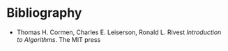 <!--
File          : b.md

Created       : Mon 27 Jul 2015 22:41:32
Last Modified : Mon 27 Jul 2015 22:46:13
Maintainer    : sharlatan
-->


# Bibliography #
*   Thomas H. Cormen, Charles E. Leiserson, Ronald L. Rivest _Introduction to
    Algorithms_. The MIT press
